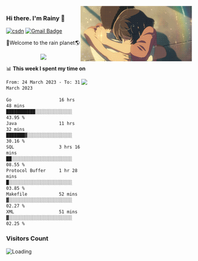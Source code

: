 <img  align='right' height="150" src="https://github.com/LikeRainDay/LikeRainDay/blob/master/pic/img_rain_1.gif?raw=true">



### Hi there. I'm Rainy :lemon:

[![csdn](https://img.shields.io/badge/-csdn-c14438?style=flat-square&logo=c&logoColor=white)](https://blog.csdn.net/qq_15807167)
[![Gmail Badge](https://img.shields.io/badge/-gmail-c14438?style=flat-square&logo=Gmail&logoColor=white&link=mailto:houshuai0816@gmail.com)](mailto:houshuai0816@gmail.com)

🚀Welcome to the rain planet🌎

<center>
<img align='center'  src="https://source.unsplash.com/random/1200x600">
</center>

📊 **This week I spent my time on**

<img align='right'   width="300" src="https://github-readme-stats.vercel.app/api?username=LikeRainDay&show_icons=true&title_color=fff&icon_color=79ff97&text_color=9f9f9f&bg_color=151515&count_private=true">

<!--START_SECTION:waka-->

```text
From: 24 March 2023 - To: 31 March 2023

Go                  16 hrs 48 mins  ███████████░░░░░░░░░░░░░░   43.95 %
Java                11 hrs 32 mins  ███████▓░░░░░░░░░░░░░░░░░   30.16 %
SQL                 3 hrs 16 mins   ██░░░░░░░░░░░░░░░░░░░░░░░   08.55 %
Protocol Buffer     1 hr 28 mins    █░░░░░░░░░░░░░░░░░░░░░░░░   03.85 %
Makefile            52 mins         ▓░░░░░░░░░░░░░░░░░░░░░░░░   02.27 %
XML                 51 mins         ▓░░░░░░░░░░░░░░░░░░░░░░░░   02.25 %
```

<!--END_SECTION:waka-->

### Visitors Count
<img align="left" src = "https://profile-counter.glitch.me/LikeRainDay/count.svg" alt ="Loading">
